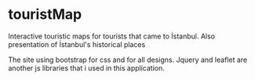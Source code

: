 # touristMap
Interactive touristic maps for tourists that came to İstanbul. Also presentation of İstanbul's historical places

The site using bootstrap for css and for all designs. Jquery and leaflet are another js libraries that i used in this application.
